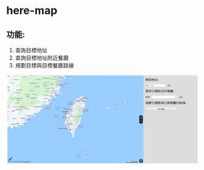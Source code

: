 # here-map  
## 功能:  
1. 查詢目標地址
2. 查詢目標地址附近餐廳
3. 規劃目標與目標餐廳路線  
  
  
  
  
![顯示圖](https://raw.githubusercontent.com/Zhou0426z/here-map/master/map.png)
